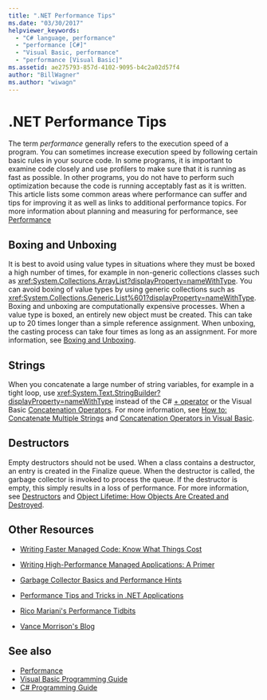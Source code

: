 ```yaml
---
title: ".NET Performance Tips"
ms.date: "03/30/2017"
helpviewer_keywords: 
  - "C# language, performance"
  - "performance [C#]"
  - "Visual Basic, performance"
  - "performance [Visual Basic]"
ms.assetid: ae275793-857d-4102-9095-b4c2a02d57f4
author: "BillWagner"
ms.author: "wiwagn"
---
```

# .NET Performance Tips
The term *performance* generally refers to the execution speed of a program. You can sometimes increase execution speed by following certain basic rules in your source code. In some programs, it is important to examine code closely and use profilers to make sure that it is running as fast as possible. In other programs, you do not have to perform such optimization because the code is running acceptably fast as it is written. This article lists some common areas where performance can suffer and tips for improving it as well as links to additional performance topics. For more information about planning and measuring for performance, see [Performance](../../../docs/framework/performance/index.md)  
  
## Boxing and Unboxing  
 It is best to avoid using value types in situations where they must be boxed a high number of times, for example in non-generic collections classes such as <xref:System.Collections.ArrayList?displayProperty=nameWithType>. You can avoid boxing of value types by using generic collections such as <xref:System.Collections.Generic.List%601?displayProperty=nameWithType>. Boxing and unboxing are computationally expensive processes. When a value type is boxed, an entirely new object must be created. This can take up to 20 times longer than a simple reference assignment. When unboxing, the casting process can take four times as long as an assignment. For more information, see [Boxing and Unboxing](~/docs/csharp/programming-guide/types/boxing-and-unboxing.md).  
  
## Strings  
 When you concatenate a large number of string variables, for example in a tight loop, use <xref:System.Text.StringBuilder?displayProperty=nameWithType> instead of the C# [+ operator](~/docs/csharp/language-reference/operators/addition-operator.md) or the Visual Basic [Concatenation Operators](~/docs/visual-basic/language-reference/operators/concatenation-operators.md). For more information, see [How to: Concatenate Multiple Strings](../../csharp/how-to/concatenate-multiple-strings.md) and [Concatenation Operators in Visual Basic](~/docs/visual-basic/programming-guide/language-features/operators-and-expressions/concatenation-operators.md).  
  
## Destructors  
 Empty destructors should not be used. When a class contains a destructor, an entry is created in the Finalize queue. When the destructor is called, the garbage collector is invoked to process the queue. If the destructor is empty, this simply results in a loss of performance. For more information, see [Destructors](~/docs/csharp/programming-guide/classes-and-structs/destructors.md) and [Object Lifetime: How Objects Are Created and Destroyed](~/docs/visual-basic/programming-guide/language-features/objects-and-classes/object-lifetime-how-objects-are-created-and-destroyed.md).  
  
## Other Resources  
  
-   [Writing Faster Managed Code: Know What Things Cost](https://go.microsoft.com/fwlink/?LinkId=99294)  
  
-   [Writing High-Performance Managed Applications: A Primer](https://go.microsoft.com/fwlink/?LinkId=99295)  
  
-   [Garbage Collector Basics and Performance Hints](https://go.microsoft.com/fwlink/?LinkId=99296)  
  
-   [Performance Tips and Tricks in .NET Applications](https://go.microsoft.com/fwlink/?LinkId=99297)  

-   [Rico Mariani's Performance Tidbits](https://go.microsoft.com/fwlink/?LinkId=115679)  

-   [Vance Morrison's Blog](https://blogs.msdn.microsoft.com/vancem/)
  
## See also
- [Performance](../../../docs/framework/performance/index.md)
- [Visual Basic Programming Guide](../../visual-basic/programming-guide/index.md)
- [C# Programming Guide](../../csharp/programming-guide/index.md)
